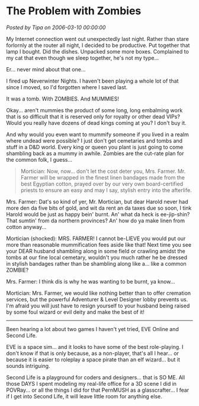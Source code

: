 # The Problem with Zombies

*Posted by Tipa on 2006-03-10 00:00:00*

My Internet connection went out unexpectedly last night. Rather than stare forlornly at the router all night, I decided to be productive. Put together that lamp I bought. Did the dishes. Unpacked some more boxes. Complained to my cat that even though we sleep together, he's not my type...

Er... never mind about that one...

I fired up Neverwinter Nights. I haven't been playing a whole lot of that since I moved, so I'd forgotten where I saved last.

It was a tomb. With ZOMBIES. And MUMMIES!

Okay... aren't mummies the product of some long, long embalming work that is so difficult that it is reserved only for royalty or other dead VIPs? Would you really have dozens of dead kings coming at you? I don't buy it.

And why would you even want to mummify someone if you lived in a realm where undead were possible? I just don't get cemetaries and tombs and stuff in a D&D world. Every king or queen you plant is just going to come shambling back as a mummy in awhile. Zombies are the cut-rate plan for the common folk, I guess...

> Mortician: Now, now... don't let the cost deter you, Mrs. Farmer. Mr. Farmer will be wrapped in the finest linen bandages made from the best Egyptian cotton, prayed over by our very own board-certified priests to ensure an easy and may I say, stylish entry into the afterlife.

Mrs. Farmer: Dat's so kind of yer, Mr. Mortician, but dear Harold never had more den da five bits of gold, and wit da rent an da taxes due so soon, I tink Harold would be just as happy bein' burnt. An' what da heck is ee-jip-shin? That sumtin' from da northern provinces? An' how do ya make linen from cotton anyway...

Mortician (shocked): MRS. FARMER! I cannot be-LIEVE you would put our more than reasonable mummification fees aside like that! Next time you see your DEAR husband shambling along in some field or crawling amidst the tombs at our fine local cemetary, wouldn't you much rather he be dressed in stylish bandages rather than be shambling along like a... like a common ZOMBIE?

Mrs. Farmer: I think dis is why he was wanting to be burnt, ya know...

Mortician: Mrs. Farmer, we would like nothing better than to offer cremation services, but the powerful Adventurer & Level Designer lobby prevents us. I'm afraid you will just have to resign yourself to your husband being raised by some foul wizard or evil deity and make the best of it!


---

Been hearing a lot about two games I haven't yet tried, EVE Online and Second Life.

EVE is a space sim... and it looks to have some of the best role-playing. I don't know if that is only because, as a non-player, that's all I hear... or because it is easier to roleplay a space pirate than an elf wizard... but it sounds intriguing.

Second Life is a playground for coders and designers... that is SO ME. All those DAYS I spent modeling my real-life office for a 3D scene I did in POVRay... or all the things I did for that PernMUSH as a glasscrafter... I fear if I get into Second Life, it will leave little room for anything else.
